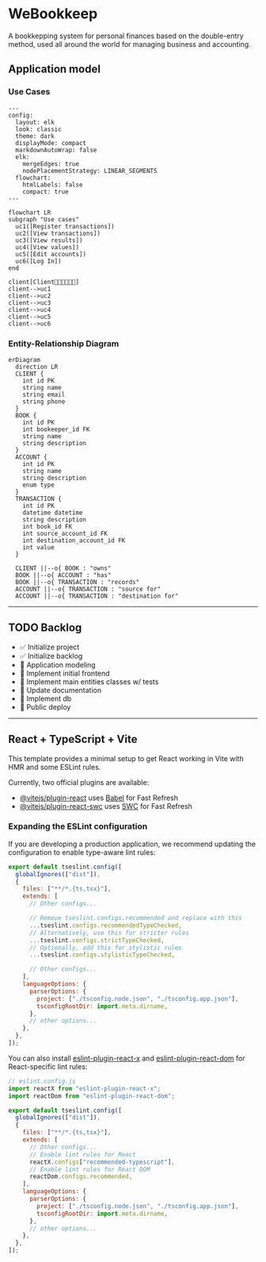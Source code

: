 # WeBookkeep

A bookkepping system for personal finances based on the double-entry method, used all around the world for managing business and accounting.

## Application model

### Use Cases

```mermaid
---
config:
  layout: elk
  look: classic
  theme: dark
  displayMode: compact
  markdownAutoWrap: false
  elk:
    mergeEdges: true
    nodePlacementStrategy: LINEAR_SEGMENTS
  flowchart:
    htmlLabels: false
    compact: true
---

flowchart LR
subgraph "Use cases"
  uc1([Register transactions])
  uc2([View transactions])
  uc3([View results])
  uc4([View values])
  uc5([Edit accounts])
  uc6([Log In])
end

client[Client👩‍🦰👳🏾🧔🏻]
client-->uc1
client-->uc2
client-->uc3
client-->uc4
client-->uc5
client-->uc6
```

### Entity-Relationship Diagram

```mermaid
erDiagram
  direction LR
  CLIENT {
    int id PK
    string name
    string email
    string phone
  }
  BOOK {
    int id PK
    int bookeeper_id FK
    string name
    string description
  }
  ACCOUNT {
    int id PK
    string name
    string description
    enum type
  }
  TRANSACTION {
    int id PK
    datetime datetime
    string description
    int book_id FK
    int source_account_id FK
    int destination_account_id FK
    int value
  }

  CLIENT ||--o{ BOOK : "owns"
  BOOK ||--o{ ACCOUNT : "has"
  BOOK ||--o{ TRANSACTION : "records"
  ACCOUNT ||--o{ TRANSACTION : "source for"
  ACCOUNT ||--o{ TRANSACTION : "destination for"
```

---

## TODO Backlog

- ✅ Initialize project
- ✅ Initialize backlog
- 🔲 Application modeling
- 🔲 Implement initial frontend
- 🔲 Implement main entities classes w/ tests
- 🔲 Update documentation
- 🔲 Implement db
- 🔲 Public deploy

---

## React + TypeScript + Vite

This template provides a minimal setup to get React working in Vite with HMR and some ESLint rules.

Currently, two official plugins are available:

- [@vitejs/plugin-react](https://github.com/vitejs/vite-plugin-react/blob/main/packages/plugin-react) uses [Babel](https://babeljs.io/) for Fast Refresh
- [@vitejs/plugin-react-swc](https://github.com/vitejs/vite-plugin-react/blob/main/packages/plugin-react-swc) uses [SWC](https://swc.rs/) for Fast Refresh

### Expanding the ESLint configuration

If you are developing a production application, we recommend updating the configuration to enable type-aware lint rules:

```js
export default tseslint.config([
  globalIgnores(["dist"]),
  {
    files: ["**/*.{ts,tsx}"],
    extends: [
      // Other configs...

      // Remove tseslint.configs.recommended and replace with this
      ...tseslint.configs.recommendedTypeChecked,
      // Alternatively, use this for stricter rules
      ...tseslint.configs.strictTypeChecked,
      // Optionally, add this for stylistic rules
      ...tseslint.configs.stylisticTypeChecked,

      // Other configs...
    ],
    languageOptions: {
      parserOptions: {
        project: ["./tsconfig.node.json", "./tsconfig.app.json"],
        tsconfigRootDir: import.meta.dirname,
      },
      // other options...
    },
  },
]);
```

You can also install [eslint-plugin-react-x](https://github.com/Rel1cx/eslint-react/tree/main/packages/plugins/eslint-plugin-react-x) and [eslint-plugin-react-dom](https://github.com/Rel1cx/eslint-react/tree/main/packages/plugins/eslint-plugin-react-dom) for React-specific lint rules:

```js
// eslint.config.js
import reactX from "eslint-plugin-react-x";
import reactDom from "eslint-plugin-react-dom";

export default tseslint.config([
  globalIgnores(["dist"]),
  {
    files: ["**/*.{ts,tsx}"],
    extends: [
      // Other configs...
      // Enable lint rules for React
      reactX.configs["recommended-typescript"],
      // Enable lint rules for React DOM
      reactDom.configs.recommended,
    ],
    languageOptions: {
      parserOptions: {
        project: ["./tsconfig.node.json", "./tsconfig.app.json"],
        tsconfigRootDir: import.meta.dirname,
      },
      // other options...
    },
  },
]);
```
